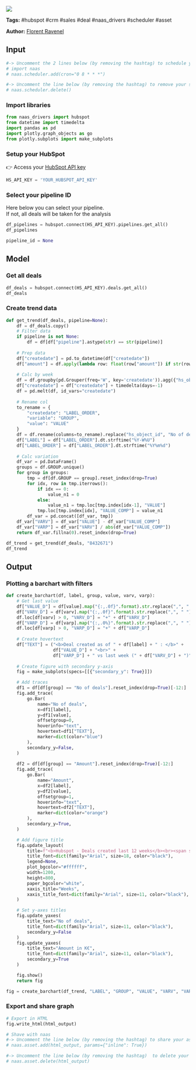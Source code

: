 <a href="https://app.naas.ai/user-redirect/naas/downloader?url=https://raw.githubusercontent.com/jupyter-naas/awesome-notebooks/master/HubSpot/HubSpot_Get_new_deals_created_weekly.ipynb" target="_parent"><img src="https://naasai-public.s3.eu-west-3.amazonaws.com/open_in_naas.svg"/></a>

**Tags:** #hubspot #crm #sales #deal #naas_drivers #scheduler #asset

**Author:** [Florent Ravenel](https://www.linkedin.com/in/florent-ravenel/)

## Input


```python
#-> Uncomment the 2 lines below (by removing the hashtag) to schedule your job everyday at 8:00 AM (NB: you can choose the time of your scheduling bot)
# import naas
# naas.scheduler.add(cron="0 8 * * *")

#-> Uncomment the line below (by removing the hashtag) to remove your scheduler
# naas.scheduler.delete()
```

### Import libraries


```python
from naas_drivers import hubspot
from datetime import timedelta
import pandas as pd
import plotly.graph_objects as go
from plotly.subplots import make_subplots
```

### Setup your HubSpot
👉 Access your [HubSpot API key](https://knowledge.hubspot.com/integrations/how-do-i-get-my-hubspot-api-key)


```python
HS_API_KEY = 'YOUR_HUBSPOT_API_KEY'
```

### Select your pipeline ID
Here below you can select your pipeline.<br>
If not, all deals will be taken for the analysis


```python
df_pipelines = hubspot.connect(HS_API_KEY).pipelines.get_all()
df_pipelines
```


```python
pipeline_id = None
```

## Model

### Get all deals


```python
df_deals = hubspot.connect(HS_API_KEY).deals.get_all()
df_deals
```

### Create trend data


```python
def get_trend(df_deals, pipeline=None):
    df = df_deals.copy()
    # Filter data
    if pipeline is not None:
        df = df[df["pipeline"].astype(str) == str(pipeline)]
    
    # Prep data
    df["createdate"] = pd.to_datetime(df["createdate"])
    df["amount"] = df.apply(lambda row: float(row["amount"]) if str(row["amount"]) not in ["None", ""] else 0, axis=1)
    
    # Calc by week
    df = df.groupby(pd.Grouper(freq='W', key='createdate')).agg({"hs_object_id": "count", "amount": "sum"}).reset_index()
    df["createdate"] = df["createdate"] + timedelta(days=-1)
    df = pd.melt(df, id_vars="createdate")
    
    # Rename col
    to_rename = {
        "createdate": "LABEL_ORDER",
        "variable": "GROUP",
        "value": "VALUE"
    }
    df = df.rename(columns=to_rename).replace("hs_object_id", "No of deals").replace("amount", "Amount")
    df["LABEL"] = df["LABEL_ORDER"].dt.strftime("%Y-W%U")
    df["LABEL_ORDER"] = df["LABEL_ORDER"].dt.strftime("%Y%m%d")
    
    # Calc variation
    df_var = pd.DataFrame()
    groups = df.GROUP.unique()
    for group in groups:
        tmp = df[df.GROUP == group].reset_index(drop=True)
        for idx, row in tmp.iterrows():
            if idx == 0:
                value_n1 = 0
            else:
                value_n1 = tmp.loc[tmp.index[idx-1], "VALUE"]
            tmp.loc[tmp.index[idx], "VALUE_COMP"] = value_n1
        df_var = pd.concat([df_var, tmp])
    df_var["VARV"] = df_var["VALUE"] - df_var["VALUE_COMP"]
    df_var["VARP"] = df_var["VARV"] / abs(df_var["VALUE_COMP"])
    return df_var.fillna(0).reset_index(drop=True)

df_trend = get_trend(df_deals, "8432671")
df_trend
```

## Output

### Plotting a barchart with filters


```python
def create_barchart(df, label, group, value, varv, varp):
    # Get last value
    df["VALUE_D"] = df[value].map("{:,.0f}".format).str.replace(",", " ")
    df["VARV_D"] = df[varv].map("{:,.0f}".format).str.replace(",", " ")
    df.loc[df[varv] > 0, "VARV_D"] = "+" + df["VARV_D"]
    df["VARP_D"] = df[varp].map("{:,.0%}".format).str.replace(",", " ")
    df.loc[df[varp] > 0, "VARP_D"] = "+" + df["VARP_D"]
    
    # Create hovertext
    df["TEXT"] = ("<b>Deal created as of " + df[label] + " : </b>" + 
                  df["VALUE_D"] + "<br>" + 
                  df["VARP_D"] + " vs last week (" + df["VARV_D"] + ")")
    
    # Create figure with secondary y-axis
    fig = make_subplots(specs=[[{"secondary_y": True}]])

    # Add traces
    df1 = df[df[group] == "No of deals"].reset_index(drop=True)[-12:]
    fig.add_trace(
        go.Bar(
            name="No of deals",
            x=df1[label],
            y=df1[value],
            offsetgroup=0,
            hoverinfo="text",
            hovertext=df1["TEXT"],
            marker=dict(color="blue")
        ),
        secondary_y=False,
    )
    
    df2 = df[df[group] == "Amount"].reset_index(drop=True)[-12:]
    fig.add_trace(
        go.Bar(
            name="Amount",
            x=df2[label],
            y=df2[value],
            offsetgroup=1,
            hoverinfo="text",
            hovertext=df2["TEXT"],
            marker=dict(color="orange")
        ),
        secondary_y=True,
    )

    # Add figure title
    fig.update_layout(
        title=f"<b>Hubspot - Deals created last 12 weeks</b><br><span style='font-size: 13px;'></span>",
        title_font=dict(family="Arial", size=18, color="black"),
        legend=None,
        plot_bgcolor="#ffffff",
        width=1200,
        height=800,
        paper_bgcolor="white",
        xaxis_title="Weeks",
        xaxis_title_font=dict(family="Arial", size=11, color="black"),
    )

    # Set y-axes titles
    fig.update_yaxes(
        title_text="No of deals",
        title_font=dict(family="Arial", size=11, color="black"),
        secondary_y=False
    )
    fig.update_yaxes(
        title_text="Amount in K€",
        title_font=dict(family="Arial", size=11, color="black"),
        secondary_y=True
    )

    fig.show()
    return fig

fig = create_barchart(df_trend, "LABEL", "GROUP", "VALUE", "VARV", "VARP")
```

### Export and share graph


```python
# Export in HTML
fig.write_html(html_output)

# Shave with naas
#-> Uncomment the line below (by removing the hashtag) to share your asset with naas
# naas.asset.add(html_output, params={"inline": True})

#-> Uncomment the line below (by removing the hashtag)  to delete your asset
# naas.asset.delete(html_output)
```
